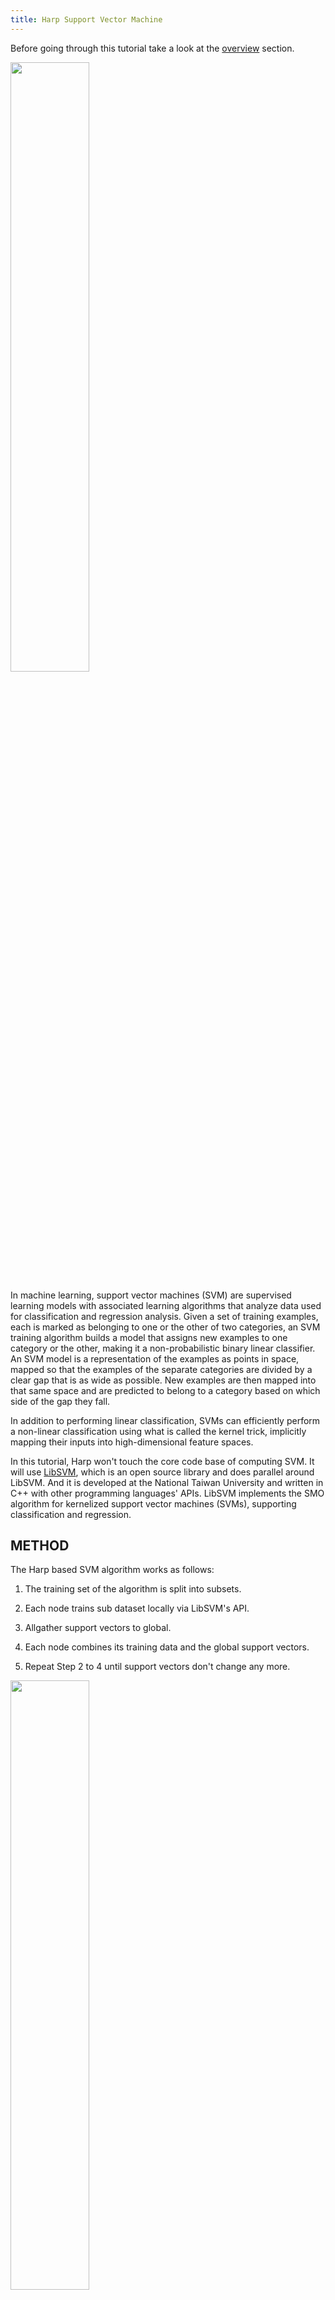 ```yaml
---
title: Harp Support Vector Machine
---
```


Before going through this tutorial take a look at the [overview](https://dsc-spidal.github.io/harp/docs/examples/overview/) section.

<img src="/img/4-4-1.png" width="50%"  >

In machine learning, support vector machines (SVM) are supervised learning models with associated learning algorithms that analyze data used for classification and regression analysis. Given a set of training examples, each is marked as belonging to one or the other of two categories, an SVM training algorithm builds a model that assigns new examples to one category or the other, making it a non-probabilistic binary linear classifier. An SVM model is a representation of the examples as points in space, mapped so that the examples of the separate categories are divided by a clear gap that is as wide as possible. New examples are then mapped into that same space and are predicted to belong to a category based on which side of the gap they fall.

In addition to performing linear classification, SVMs can efficiently perform a non-linear classification using what is called the kernel trick, implicitly mapping their inputs into high-dimensional feature spaces.

In this tutorial, Harp won't touch the core code base of computing SVM. It will use [LibSVM](https://www.csie.ntu.edu.tw/~cjlin/libsvm/), which is an open source library and does parallel around LibSVM. And it is developed at the National Taiwan University and written in C++ with other programming languages' APIs. LibSVM implements the SMO algorithm for kernelized support vector machines (SVMs), supporting classification and regression.

## METHOD

The Harp based SVM algorithm works as follows:

1. The training set of the algorithm is split into subsets.

2. Each node trains sub dataset locally via LibSVM's API.

3. Allgather support vectors to global.

4. Each node combines its training data and the global support vectors.

5. Repeat Step 2 to 4 until support vectors don't change any more.


<img src="/img/4-5-2.png" width="50%">

The source code can be found in Harp GitHub repository by click [Harp SVM](https://github.com/DSC-SPIDAL/harp/tree/master/contrib/src/main/java/edu/iu/svm).

## Step 0 --- Data preprocessing

Harp SVM will follow LibSVM's data format. Each data point in a file is represented by a line of the format `<label> [<fid>:<feature>]`:

* `<label>` which is 1 or -1
* `<fid>` is a positive feature id
* `<feature>` is the feature value

## Step 1 --- Initialize and load data
```Java
Vector<Double> vy = new Vector<Double>();
Vector<svm_node[]> vx = new Vector<svm_node[]>();
Vector<Double> svy = new Vector<Double>();
Vector<svm_node[]> svx = new Vector<svm_node[]>();
int maxIndex = 0;

//read data from HDFS
for (String dataFile : dataFiles) {
    FileSystem fs = FileSystem.get(configuration);
    Path dataPath = new Path(dataFile);
    FSDataInputStream in = fs.open(dataPath);
    BufferedReader br = new BufferedReader(new InputStreamReader(in));
    String line = "";
    while ((line = br.readLine()) != null) {
        StringTokenizer st = new StringTokenizer(line," \t\n\r\f:");
        vy.addElement(Double.valueOf(st.nextToken()).doubleValue());
        int m = st.countTokens() / 2;
        svm_node[] x = new svm_node[m];
        for (int i = 0;i < m;i++) {
            x[i] = new svm_node(); 
            x[i].index = Integer.parseInt(st.nextToken());
            x[i].value = Double.valueOf(st.nextToken()).doubleValue();
        }
        if (m > 0) maxIndex = Math.max(maxIndex,x[m - 1].index);
        vx.addElement(x);
    }
    br.close();
}

HashSet<String> originTrainingData = new HashSet<String>();
for (int i = 0;i < vy.size();i++) {
    String line = "";
    line += vy.get(i) + " ";
    for (int j = 0;j < vx.get(i).length - 1;j++) {
        line += vx.get(i)[j].index + ":" + vx.get(i)[j].value + " ";
    }
    line += vx.get(i)[vx.get(i).length - 1].index + ":" + vx.get(i)[vx.get(i).length - 1].value;
    originTrainingData.add(line);
}

//initial svm paramter
svmParameter = new svm_parameter();
svmParameter.svm_type = svm_parameter.C_SVC;
//svmParameter.kernel_type = svm_parameter.RBF;
//svmParameter.degree = 3;
svmParameter.kernel_type = svm_parameter.LINEAR;
svmParameter.gamma = 0;
svmParameter.coef0 = 0;
svmParameter.nu = 0.5;
svmParameter.cache_size = 60000;
svmParameter.C = 1;
svmParameter.eps = 1e-3;
svmParameter.p = 0.1;
svmParameter.shrinking = 1;
svmParameter.probability = 0;
svmParameter.nr_weight = 0;
svmParameter.weight_label = new int[0];
svmParameter.weight = new double[0];
```

## Step 2 ---Train via LibSVM's API
```Java
//initial svm problem
svmProblem = new svm_problem();
svmProblem.l = currentTrainingData.size();
svmProblem.x = new svm_node[svmProblem.l][];
svmProblem.y = new double[svmProblem.l];
int id = 0;
for (String line : currentTrainingData) {
    StringTokenizer st = new StringTokenizer(line," \t\n\r\f:");
    svmProblem.y[id] = Double.valueOf(st.nextToken()).doubleValue();
    int m = st.countTokens() / 2;
    svm_node[] x = new svm_node[m];
    for (int i = 0;i < m;i++) {
        x[i] = new svm_node(); 
        x[i].index = Integer.parseInt(st.nextToken());
        x[i].value = Double.valueOf(st.nextToken()).doubleValue();
    }
    svmProblem.x[id] = x;
    id++;
}

//compute model
svmModel = svm.svm_train(svmProblem, svmParameter);
```

## Step 3 --- Communication among nodes
```Java
Table<HarpString> svTable = new Table(0, new HarpStringPlus());

HarpString harpString = new HarpString();
harpString.s = "";
for (int i = 0;i < svmModel.l;i++) {
    harpString.s += svmProblem.y[svmModel.sv_indices[i] - 1] + " ";
    for (int j = 0;j < svmModel.SV[i].length - 1;j++) {
        harpString.s += svmModel.SV[i][j].index + ":" + svmModel.SV[i][j].value + " ";
    }
    harpString.s += svmModel.SV[i][svmModel.SV[i].length - 1].index + ":" + svmModel.SV[i][svmModel.SV[i].length - 1].value + "\n";
}
Partition<HarpString> pa = new Partition<HarpString>(0, harpString);
svTable.addPartition(pa);

allreduce("main", "allreduce_" + iter, svTable);

supportVectors = new HashSet<String>();
String[] svString = svTable.getPartition(0).get().get().split("\n");
for (String line : svString) {
    if (!supportVectors.contains(line)) {
        supportVectors.add(line);
    }
}
```

# Run example

### Data
The dataset used is a subset of (MNIST)[https://www.csie.ntu.edu.tw/~cjlin/libsvmtools/datasets/multiclass.html#mnist] with 6000 examples selected.

### Compile

Select the profile related to your hadoop version. For ex: hadoop-2.6.0. Supported hadoop versions are 2.6.0, 2.7.5 
and 2.9.0
```bash
cd $HARP_ROOT_DIR
mvn clean package -Phadoop-2.6.0
```

```bash
cd $HARP_ROOT_DIR/contrib/target
cp contrib-0.1.0.jar $HADOOP_HOME
cd $HADOOP_HOME
cp $HARP_ROOT_DIR/third_party/libsvm-3.17.jar $HADOOP_HOME/share/hadoop/mapreduce/
```

### Get the dataset and put data onto hdfs
```bash
wget https://www.csie.ntu.edu.tw/~cjlin/libsvmtools/datasets/multiclass/mnist.t.bz2
bunzip2 mnist.t.bz2
hdfs dfs -mkdir -p /harp-test/svm/data
rm -rf data
mkdir -p data
cd data
split -l 5000 ../mnist.t
cd ..
hdfs dfs -put data /harp-test/svm/
```

### Run
```bash
hadoop jar contrib-0.1.0.jar edu.iu.svm.IterativeSVM <number of mappers> <number of iteration> <work path in HDFS> <local data set path>
```

### Example
```bash
hadoop jar contrib-0.1.0.jar edu.iu.svm.IterativeSVM 2 5 /harp-test/svm nolocalfile
```

Fetch the result:
```bash
hdfs dfs -get /harp-test/svm/out
```
The result is the support vectors.


